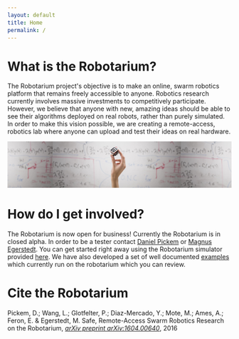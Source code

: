 ```yaml
---
layout: default
title: Home
permalink: /
---
```


# What is the Robotarium?

The Robotarium project's objective is to make an online, swarm robotics platform that remains freely accessible to anyone. Robotics research currently involves massive investments to competitively participate. However, we believe that anyone with new, amazing ideas should be able to see their algorithms deployed on real robots, rather than purely simulated. In order to make this vision possible, we are creating a remote-access, robotics lab where anyone can upload and test their ideas on real hardware.

![Hand Image](/assets/hand_pic.png)


# How do I get involved?

The Robotarium is now open for business! Currently the Robotarium is in closed alpha. In order to be a tester contact [Daniel Pickem](mailto:daniel.pickem@gatech.edu) or [Magnus Egerstedt](mailto:magnus@gatech.edu). You can get started right away using the Robotarium simulator provided [here](/get_started/). We have also developed a set of well documented [examples](/examples/) which currently run on the robotarium which you can review.

# Cite the Robotarium

Pickem, D.; Wang, L.; Glotfelter, P.; Diaz-Mercado, Y.; Mote, M.; Ames, A.; Feron, E. & Egerstedt, M. Safe, Remote-Access Swarm Robotics Research on the Robotarium, [*arXiv preprint arXiv:1604.00640*](http://arxiv.org/abs/1604.00640), 2016

